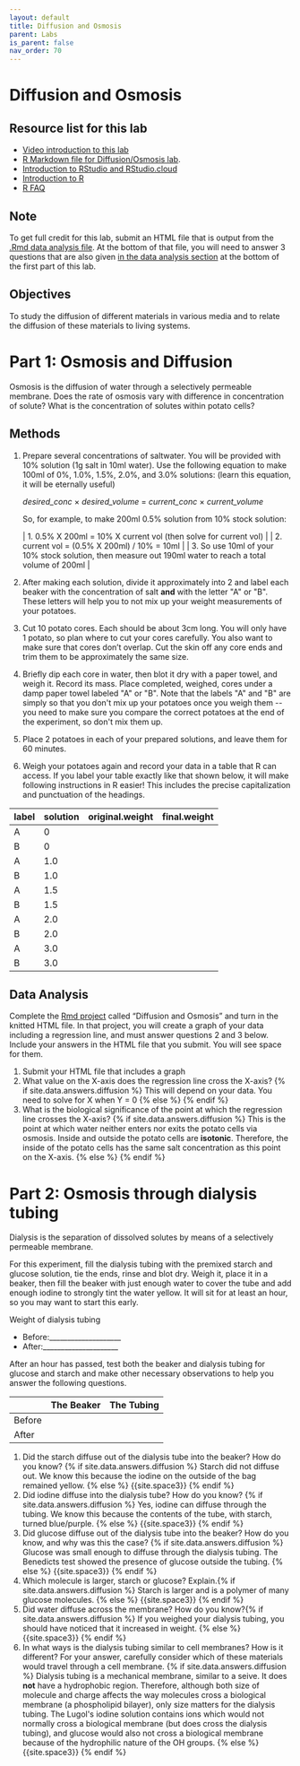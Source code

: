 ```yaml
---
layout: default
title: Diffusion and Osmosis
parent: Labs
is_parent: false
nav_order: 70
---
```


# Diffusion and Osmosis

## Resource list for this lab
* [Video introduction to this lab](https://youtu.be/vEbQJkKjXAM)
* [R Markdown file for Diffusion/Osmosis lab](R/diffusion.Rmd).
* [Introduction to RStudio and RStudio.cloud](R/intro_to_rstudio.html)
* [Introduction to R](R/intro_to_r.html)
* [R FAQ](R/r_faq.html)


## Note
To get full credit for this lab, submit an HTML file that is output from the [.Rmd data analysis file](R/diffusion.Rmd). At the bottom of that file, you will need to answer 3 questions that are also given [in the data analysis section](#data-analysis) at the bottom of the first part of this lab.

## Objectives
To study the diffusion of different materials in various media and to relate the diffusion of these materials to living systems.

# Part 1:  Osmosis and Diffusion
Osmosis is the diffusion of water through a selectively permeable membrane.  Does the rate of osmosis vary with difference in concentration of solute? What is the concentration of solutes within potato cells?

## Methods
1. Prepare several concentrations of saltwater. You will be provided with 10% solution (1g salt in 10ml water). Use the following equation to make 100ml of 0%, 1.0%, 1.5%, 2.0%, and 3.0% solutions: (learn this equation, it will be eternally useful)

    *desired_conc* &times; *desired_volume* = *current_conc* &times; *current_volume*

    So, for example, to make 200ml 0.5% solution from 10% stock solution:


    | 1. 0.5% X 200ml = 10% X current vol      (then solve for current vol) |
    | 2. current vol = (0.5% X 200ml) / 10% = 10ml |
    | 3. So use 10ml of your 10% stock solution, then measure out 190ml water to reach a total volume of 200ml |

2. After making each solution, divide it approximately into 2 and label each beaker with the concentration of salt **and** with the letter "A" or "B". These letters will help you to not mix up your weight measurements of your potatoes.
2. Cut 10 potato cores. Each should be about 3cm long. You will only have 1 potato, so plan where to cut your cores carefully. You also want to make sure that cores don’t overlap. Cut the skin off any core ends and trim them to be approximately the same size.
3. Briefly dip each core in water, then blot it dry with a paper towel, and weigh it. Record its mass. Place completed, weighed, cores under a damp paper towel labeled "A" or "B". Note that the labels "A" and "B" are simply so that you don't mix up your potatoes once you weigh them -- you need to make sure you compare the correct potatoes at the end of the experiment, so don't mix them up.
4. Place 2 potatoes in each of your prepared solutions, and leave them for 60 minutes.
5. Weigh your potatoes again and record your data in a table that R can access. If you label your table exactly like that shown below, it will make following instructions in R easier! This includes the precise capitalization and punctuation of the headings.

| label | solution | original.weight | final.weight |
|:------|:---------|-----------------|--------------|
| A     | 0        |                 |              |
| B     | 0        |                 |              |
| A     | 1.0      |                 |              |
| B     | 1.0      |                 |              |
| A     | 1.5      |                 |              |
| B     | 1.5      |                 |              |
| A     | 2.0      |                 |              |
| B     | 2.0      |                 |              |
| A     | 3.0      |                 |              |
| B     | 3.0      |                 |              |

## Data Analysis
Complete the [Rmd project](R/diffusion.Rmd) called “Diffusion and Osmosis” and turn in the knitted HTML file. In that project, you will create a graph of your data including a regression line, and must answer questions 2 and 3 below. Include your answers in the HTML file that you submit. You will see space for them.
1. Submit your HTML file that includes a graph
2. What value on the X-axis does the regression line cross the X-axis? {% if site.data.answers.diffusion %}<span class="ans"> This will depend on your data. You need to solve for X when Y = 0 </span>{% else %} {% endif %}
3. What is the biological significance of the point at which the regression line crosses the X-axis? {% if site.data.answers.diffusion %}<span class="ans"> This is the point at which water neither enters nor exits the potato cells via osmosis. Inside and outside the potato cells are **isotonic**. Therefore, the inside of the potato cells has the same salt concentration as this point on the X-axis. </span>{% else %} {% endif %}

# Part 2: Osmosis through dialysis tubing

Dialysis is the separation of dissolved solutes by means of a selectively permeable membrane.

For this experiment, fill the dialysis tubing with the premixed starch and glucose solution, tie the ends, rinse and blot dry. Weigh it, place it in a beaker, then fill the beaker with just enough water to cover the tube and add enough iodine to strongly tint the water yellow. It will sit for at least an hour, so you may want to start this early.

Weight of dialysis tubing
* Before:\_\_\_\_\_\_\_\_\_\_\_\_\_\_\_\_\_\_\_\_  
* After:\_\_\_\_\_\_\_\_\_\_\_\_\_\_\_\_\_\_\_\_\_

After an hour has passed, test both the beaker and dialysis tubing for glucose and starch and make other necessary observations to help you answer the following questions.

|        | The Beaker | The Tubing |
|--------|------------|------------|
| Before |            |            |
| After  |            |            |

1. Did the starch diffuse out of the dialysis tube into the beaker?  How do you know? {% if site.data.answers.diffusion %}<span class="ans"> Starch did not diffuse out. We know this because the iodine on the outside of the bag remained yellow. </span>{% else %} {{site.space3}} {% endif %}
2. Did iodine diffuse into the dialysis tube?  How do you know? {% if site.data.answers.diffusion %}<span class="ans"> Yes, iodine can diffuse through the tubing. We know this because the contents of the tube, with starch, turned blue/purple. </span>{% else %} {{site.space3}} {% endif %}
3. Did glucose diffuse out of the dialysis tube into the beaker?  How do you know, and why was this the case?  {% if site.data.answers.diffusion %}<span class="ans"> Glucose was small enough to diffuse through the dialysis tubing. The Benedicts test showed the presence of glucose outside the tubing. </span>{% else %} {{site.space3}} {% endif %}
4. Which molecule is larger, starch or glucose?  Explain.{% if site.data.answers.diffusion %}<span class="ans"> Starch is larger and is a polymer of many glucose molecules. </span>{% else %} {{site.space3}} {% endif %}
5. Did water diffuse across the membrane? How do you know?{% if site.data.answers.diffusion %}<span class="ans"> If you weighed your dialysis tubing, you should have noticed that it increased in weight. </span>{% else %} {{site.space3}} {% endif %}
6. In what ways is the dialysis tubing similar to cell membranes? How is it different? For your answer, carefully consider which of these materials would travel through a cell membrane. {% if site.data.answers.diffusion %}<span class="ans"> Dialysis tubing is a mechanical membrane, similar to a seive. It does **not** have a hydrophobic region. Therefore, although both size of molecule and charge affects the way molecules cross a biological membrane (a phospholipid bilayer), only size matters for the dialysis tubing. The Lugol's iodine solution contains ions which would not normally cross a biological membrane (but does cross the dialysis tubing), and glucose would also not cross a biological membrane because of the hydrophilic nature of the OH groups. </span>{% else %} {{site.space3}} {% endif %}
